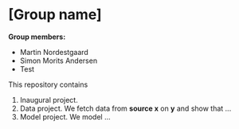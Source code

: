 # \[Group name\]

**Group members:**
- Martin Nordestgaard
- Simon Morits Andersen
- Test

This repository contains  
1. Inaugural project. 
2. Data project. We fetch data from **source x** on **y** and show that ...
3. Model project. We model ...
